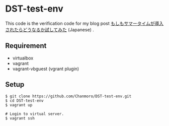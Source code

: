 # DST-test-env

This code is the verification code for my blog post [もしもサマータイムが導入されたらどうなるか試してみた](https://moro-archive.hatenablog.com/entry/2018/08/20/000000) (Japanese) .


## Requirement
- virtualbox
- vagrant
- vagrant-vbguest (vgrant plugin)

## Setup
```
$ git clone https://github.com/Chanmoro/DST-test-env.git
$ cd DST-test-env
$ vagrant up

# Login to virtual server.
$ vagrant ssh
```
